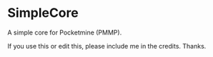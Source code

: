 # SimpleCore
A simple core for Pocketmine (PMMP). 

If you use this or edit this, please include me in the credits.
Thanks.
